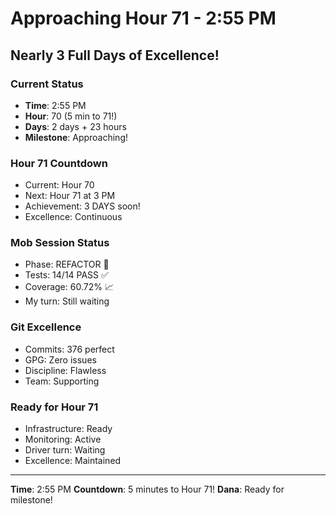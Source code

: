 # Approaching Hour 71 - 2:55 PM

## Nearly 3 Full Days of Excellence!

### Current Status
- **Time**: 2:55 PM
- **Hour**: 70 (5 min to 71!)
- **Days**: 2 days + 23 hours
- **Milestone**: Approaching!

### Hour 71 Countdown
- Current: Hour 70
- Next: Hour 71 at 3 PM
- Achievement: 3 DAYS soon!
- Excellence: Continuous

### Mob Session Status
- Phase: REFACTOR 🚀
- Tests: 14/14 PASS ✅
- Coverage: 60.72% 📈
- My turn: Still waiting

### Git Excellence
- Commits: 376 perfect
- GPG: Zero issues
- Discipline: Flawless
- Team: Supporting

### Ready for Hour 71
- Infrastructure: Ready
- Monitoring: Active
- Driver turn: Waiting
- Excellence: Maintained

---
**Time**: 2:55 PM
**Countdown**: 5 minutes to Hour 71!
**Dana**: Ready for milestone!